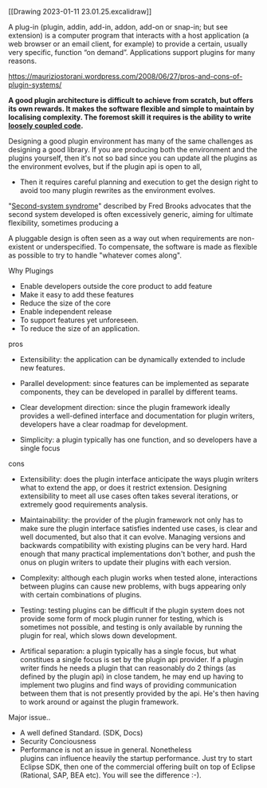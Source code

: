 [[Drawing 2023-01-11 23.01.25.excalidraw]]



A plug-in (plugin, addin, add-in, addon, add-on or snap-in; but see extension) is a computer program that interacts with a host application (a web browser or an email client, for example) to provide a certain, usually very specific, function “on demand”. Applications support plugins for many reasons. 


https://mauriziostorani.wordpress.com/2008/06/27/pros-and-cons-of-plugin-systems/

**A good plugin architecture is difficult to achieve from scratch, but offers its own rewards. It makes the software flexible and simple to maintain by localising complexity. The foremost skill it requires is the ability to write [loosely coupled code](http://en.wikipedia.org/wiki/Loose_coupling).**



Designing a good plugin environment has many of the same challenges as designing a good library. If you are producing both the environment and the plugins yourself, then it's not so bad since you can update all the plugins as the environment evolves, but if the plugin api is open to all, 
- Then it requires careful planning and execution to get the design right to avoid too many plugin rewrites as the environment evolves.

"[Second-system syndrome](http://en.wikipedia.org/wiki/Second-system_effect)" described by Fred Brooks advocates that the second system developed is often excessively generic, aiming for ultimate flexibility, sometimes producing a 

A pluggable design is often seen as a way out when requirements are non-existent or underspecified. To compensate, the software is made as flexible as possible to try to handle "whatever comes along".


Why Plugings

-   Enable developers outside the core product to add feature
-   Make it easy to add these features
-   Reduce the size of the core  
-   Enable independent release
-   To support features yet unforeseen.
-   To reduce the size of an application.

pros
-   Extensibility: the application can be dynamically extended to include new features.

-   Parallel development: since features can be implemented as separate components, they can     be developed in parallel by different teams.

-   Clear development direction: since the plugin framework ideally provides a well-defined interface and documentation for plugin writers, developers have a clear roadmap for development.

-   Simplicity: a plugin typically has one function, and so developers have a single focus



cons

-   Extensibility: does the plugin interface anticipate the ways plugin writers what to extend the app, or does it restrict extension. Designing extensibility to meet all use cases often takes several iterations, or extremely good requirements analysis.

-   Maintainability: the provider of the plugin framework not only has to make sure the plugin interface satisfies indented use cases, is clear and well documented, but also that it can evolve. Managing versions and backwards compatibility with existing plugins can be very hard. Hard enough that many practical implementations don't bother, and push the onus on plugin writers to update their plugins with each version.

-   Complexity: although each plugin works when tested alone, interactions between plugins can cause new problems, with bugs appearing only with certain combinations of plugins.

-   Testing: testing plugins can be difficult if the plugin system does not provide some form of mock plugin runner for testing, which is sometimes not possible, and testing is only available by running the plugin for real, which slows down development.

-   Artifical separation: a plugin typically has a single focus, but what constitues a single focus is set by the plugin api provider. If a plugin writer finds he needs a plugin that can reasonably do 2 things (as defined by the plugin api) in close tandem, he may end up having to implement two plugins and find ways of providing communication between them that is not presently provided by the api. He's then having to work around or against the plugin framework.


Major issue..

- A well defined Standard. (SDK, Docs)
- Security Conciousness
- Performance is not an issue in general. Nonetheless plugins can influence heavily the startup performance. Just try to start Eclipse SDK, then one of the commercial offering built on top of Eclipse (Rational, SAP, BEA etc). You will see the difference :-).